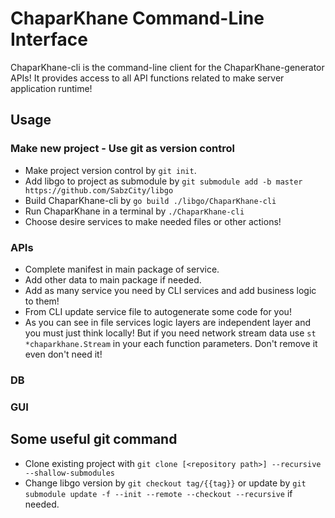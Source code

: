 # ChaparKhane Command-Line Interface
ChaparKhane-cli is the command-line client for the ChaparKhane-generator APIs! It provides access to all API functions related to make server application runtime!

## Usage

### Make new project - Use git as version control
- Make project version control by ```git init```.
- Add libgo to project as submodule by ```git submodule add -b master https://github.com/SabzCity/libgo```
- Build ChaparKhane-cli by ```go build ./libgo/ChaparKhane-cli```
- Run ChaparKhane in a terminal by ```./ChaparKhane-cli```
- Choose desire services to make needed files or other actions!

### APIs
- Complete manifest in main package of service.
- Add other data to main package if needed.
- Add as many service you need by CLI services and add business logic to them!
- From CLI update service file to autogenerate some code for you!
- As you can see in file services logic layers are independent layer and you must just think locally! But if you need network stream data use ```st *chaparkhane.Stream``` in your each function parameters. Don't remove it even don't need it!

### DB

### GUI

## Some useful git command
- Clone existing project with ```git clone [<repository path>] --recursive --shallow-submodules```
- Change libgo version by ```git checkout tag/{{tag}}``` or update by ```git submodule update -f --init --remote --checkout --recursive``` if needed.
